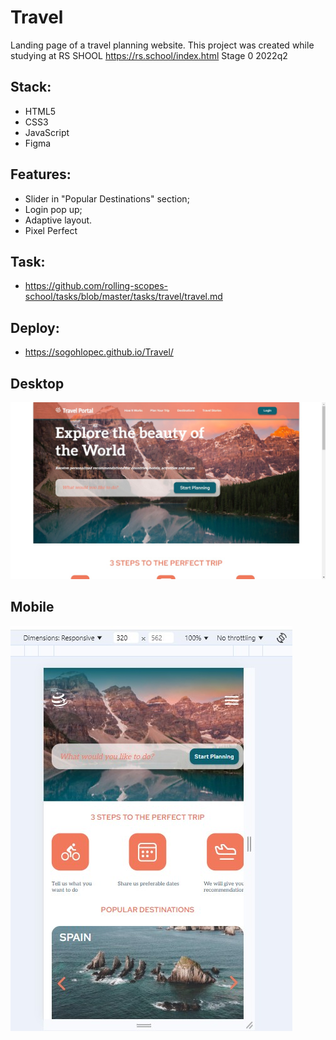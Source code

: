 # Travel
Landing page of a travel planning website. This project was created while studying at RS SHOOL https://rs.school/index.html Stage 0 2022q2

## Stack:
* HTML5
* CSS3
* JavaScript
* Figma

## Features:
* Slider in "Popular Destinations" section;
* Login pop up;
* Adaptive layout.
* Pixel Perfect

## Task:
* https://github.com/rolling-scopes-school/tasks/blob/master/tasks/travel/travel.md

## Deploy:
* https://sogohlopec.github.io/Travel/

## Desktop
![desktop](https://github.com/SogoHlopec/Travel/blob/main/desktop.jpg)

## Mobile
![mobile](https://github.com/SogoHlopec/Travel/blob/main/mobile.jpg)
